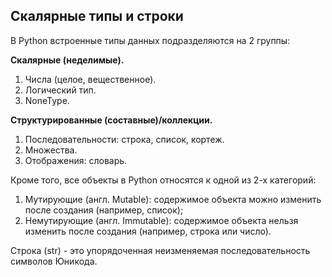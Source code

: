 ## Скалярные типы и строки
В Python встроенные типы данных подразделяются на 2 группы: 

**Скалярные (неделимые).** 
1. Числа (целое, вещественное). 
2. Логический тип. 
3. NoneType. 

**Структурированные (составные)/коллекции.**
1. Последовательности: строка, список, кортеж. 
2. Множества. 
3. Отображения: словарь. 

Кроме того, все объекты в Python относятся к одной из 2-х категорий: 
1. Мутирующие (англ. Mutable): содержимое объекта можно изменить после создания (например, список); 
2. Немутирующие (англ. Immutable): содержимое объекта нельзя изменить после создания (например, строка или число). 

Строка (str) - это упорядоченная неизменяемая последовательность символов Юникода.
